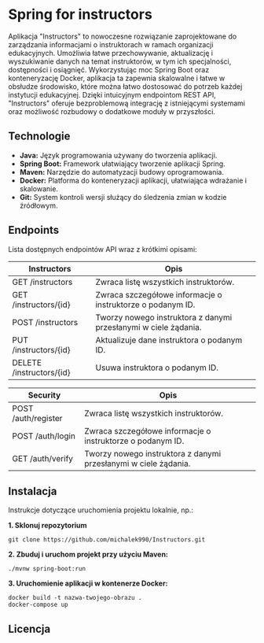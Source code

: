 
# Spring for instructors

Aplikacja "Instructors" to nowoczesne rozwiązanie zaprojektowane do zarządzania informacjami o instruktorach w ramach organizacji edukacyjnych. Umożliwia łatwe przechowywanie, aktualizację i wyszukiwanie danych na temat instruktorów, w tym ich specjalności, dostępności i osiągnięć. Wykorzystując moc Spring Boot oraz konteneryzację Docker, aplikacja ta zapewnia skalowalne i łatwe w obsłudze środowisko, które można łatwo dostosować do potrzeb każdej instytucji edukacyjnej. Dzięki intuicyjnym endpointom REST API, "Instructors" oferuje bezproblemową integrację z istniejącymi systemami oraz możliwość rozbudowy o dodatkowe moduły w przyszłości.


## Technologie

- **Java:** Język programowania używany do tworzenia aplikacji.
- **Spring Boot:** Framework ułatwiający tworzenie aplikacji Spring.
- **Maven:** Narzędzie do automatyzacji budowy oprogramowania.
- **Docker:** Platforma do konteneryzacji aplikacji, ułatwiająca wdrażanie i skalowanie.
- **Git:** System kontroli wersji służący do śledzenia zmian w kodzie źródłowym.

## Endpoints

Lista dostępnych endpointów API wraz z krótkimi opisami:

| Instructors             |Opis                                                                |
| ----------------- | ------------------------------------------------------------------ |
| GET /instructors | Zwraca listę wszystkich instruktorów. |
| GET /instructors/{id} | Zwraca szczegółowe informacje o instruktorze o podanym ID. |
| POST /instructors | Tworzy nowego instruktora z danymi przesłanymi w ciele żądania.|
| PUT /instructors/{id} | Aktualizuje dane instruktora o podanym ID. |
| DELETE /instructors/{id} |  Usuwa instruktora o podanym ID.|

| Security             |Opis                                                                |
| ------------------- | ------------------------------------------------------------------ |
| POST /auth/register | Zwraca listę wszystkich instruktorów. |
| POST /auth/login    | Zwraca szczegółowe informacje o instruktorze o podanym ID. |
| GET /auth/verify    | Tworzy nowego instruktora z danymi przesłanymi w ciele żądania.|



## Instalacja

Instrukcje dotyczące uruchomienia projektu lokalnie, np.:

**1. Sklonuj repozytorium**
```
git clone https://github.com/michalek990/Instructors.git
```
**2. Zbuduj i uruchom projekt przy użyciu Maven:**
```
./mvnw spring-boot:run
```
**3. Uruchomienie aplikacji w kontenerze Docker:**
```
docker build -t nazwa-twojego-obrazu .
docker-compose up
```


## Licencja

